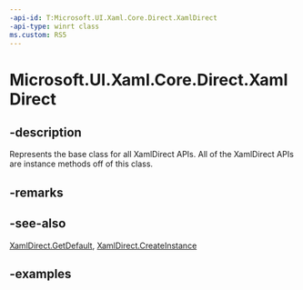 ```yaml
---
-api-id: T:Microsoft.UI.Xaml.Core.Direct.XamlDirect
-api-type: winrt class
ms.custom: RS5
---
```

<!-- Class syntax.
public class XamlDirect : IStringable
-->

# Microsoft.UI.Xaml.Core.Direct.XamlDirect



## -description
Represents the base class for all XamlDirect APIs. All of the XamlDirect APIs are instance methods off of this class.



## -remarks



## -see-also

[XamlDirect.GetDefault](xamldirect_getdefault_846721868.md), [XamlDirect.CreateInstance](/uwp/api/windows.ui.xaml.core.direct.xamldirect.createinstance)


## -examples



